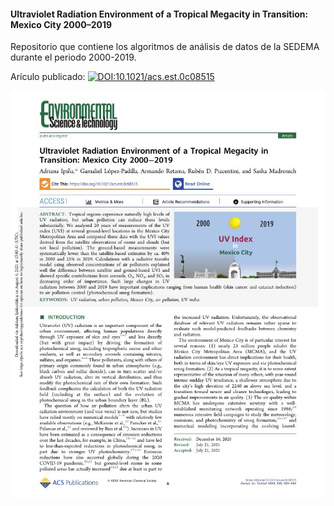 #### Ultraviolet Radiation Environment of a Tropical Megacity in Transition: Mexico City 2000–2019

Repositorio que contiene los algoritmos de análisis de datos de la SEDEMA durante el periodo 2000-2019.

Arículo publicado: [![DOI:10.1021/acs.est.0c08515](http://img.shields.io/badge/DOI-10.1021/acs.est.0c08515-34a0a4.svg)](https://doi.org/10.1021/acs.est.0c08515)

![paper](Graphics/paper.jpg)
